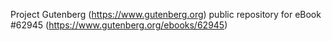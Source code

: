 Project Gutenberg (https://www.gutenberg.org) public repository for eBook #62945 (https://www.gutenberg.org/ebooks/62945)
